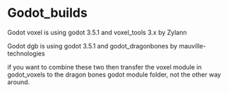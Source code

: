 # Godot_builds

Godot voxel is using godot 3.5.1 and voxel_tools 3.x by Zylann


Godot dgb is using godot 3.5.1 and godot_dragonbones by mauville-technologies


if you want to combine these two then transfer the voxel module in godot_voxels to the dragon bones godot module folder, not the other way around.
